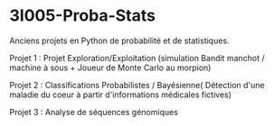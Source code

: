# 3I005-Proba-Stats
Anciens projets en Python de probabilité et de statistiques. 

Projet 1 : Projet Exploration/Exploitation (simulation Bandit manchot / machine à sous + Joueur de Monte Carlo au morpion)

Projet 2 : Classifications Probabilistes / Bayésienne( Détection d'une maladie du coeur à partir d'informations médicales fictives)

Projet 3 : Analyse de séquences génomiques 
